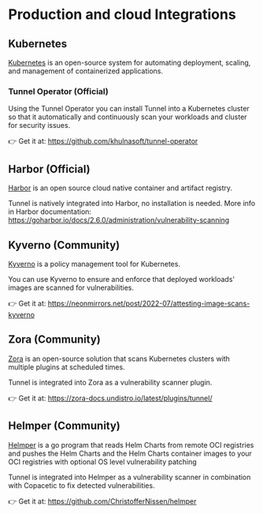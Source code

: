 # Production and cloud Integrations

## Kubernetes

[Kubernetes](https://kubernetes.io/) is an open-source system for automating deployment, scaling, and management of containerized applications.

### Tunnel Operator (Official)

Using the Tunnel Operator you can install Tunnel into a Kubernetes cluster so that it automatically and continuously scan your workloads and cluster for security issues.

👉 Get it at: <https://github.com/khulnasoft/tunnel-operator>

## Harbor (Official)

[Harbor](https://goharbor.io/) is an open source cloud native container and artifact registry.

Tunnel is natively integrated into Harbor, no installation is needed. More info in Harbor documentation: <https://goharbor.io/docs/2.6.0/administration/vulnerability-scanning>

## Kyverno (Community)

[Kyverno](https://kyverno.io/) is a policy management tool for Kubernetes.

You can use Kyverno to ensure and enforce that deployed workloads' images are scanned for vulnerabilities.

👉 Get it at: <https://neonmirrors.net/post/2022-07/attesting-image-scans-kyverno>

## Zora (Community)

[Zora](https://zora-docs.undistro.io/) is an open-source solution that scans Kubernetes clusters with multiple plugins at scheduled times.

Tunnel is integrated into Zora as a vulnerability scanner plugin.

👉 Get it at: <https://zora-docs.undistro.io/latest/plugins/tunnel/>

## Helmper (Community)

[Helmper](https://christoffernissen.github.io/helmper/) is a go program that reads Helm Charts from remote OCI registries and pushes the Helm Charts and the Helm Charts container images to your OCI registries with optional OS level vulnerability patching

Tunnel is integrated into Helmper as a vulnerability scanner in combination with Copacetic to fix detected vulnerabilities.

👉 Get it at: <https://github.com/ChristofferNissen/helmper>
